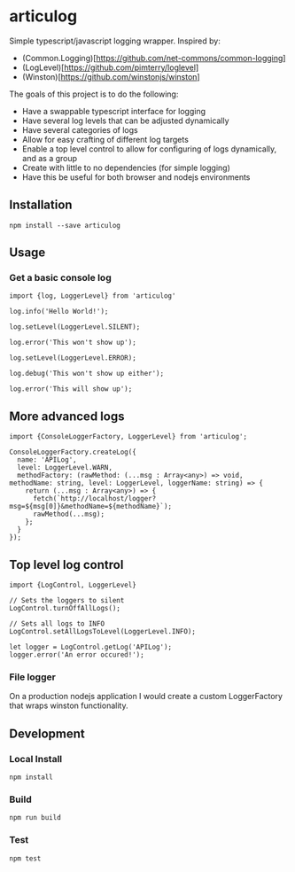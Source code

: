 # articulog
Simple typescript/javascript logging wrapper. Inspired by:

- (Common.Logging)[https://github.com/net-commons/common-logging]
- (LogLevel)[https://github.com/pimterry/loglevel]
- (Winston)[https://github.com/winstonjs/winston]

The goals of this project is to do the following:

- Have a swappable typescript interface for logging
- Have several log levels that can be adjusted dynamically
- Have several categories of logs
- Allow for easy crafting of different log targets
- Enable a top level control to allow for configuring of logs dynamically, and as a group
- Create with little to no dependencies (for simple logging)
- Have this be useful for both browser and nodejs environments

## Installation

```
npm install --save articulog
```

## Usage

### Get a basic console log

```
import {log, LoggerLevel} from 'articulog'

log.info('Hello World!');

log.setLevel(LoggerLevel.SILENT);

log.error('This won't show up');

log.setLevel(LoggerLevel.ERROR);

log.debug('This won't show up either');

log.error('This will show up');

```

## More advanced logs

```
import {ConsoleLoggerFactory, LoggerLevel} from 'articulog';

ConsoleLoggerFactory.createLog({
  name: 'APILog',
  level: LoggerLevel.WARN,
  methodFactory: (rawMethod: (...msg : Array<any>) => void, methodName: string, level: LoggerLevel, loggerName: string) => {
    return (...msg : Array<any>) => {
      fetch(`http://localhost/logger?msg=${msg[0]}&methodName=${methodName}`);
      rawMethod(...msg);
    };
  }
});
```

## Top level log control

```
import {LogControl, LoggerLevel}

// Sets the loggers to silent
LogControl.turnOffAllLogs();

// Sets all logs to INFO
LogControl.setAllLogsToLevel(LoggerLevel.INFO);

let logger = LogControl.getLog('APILog');
logger.error('An error occured!');
```

### File logger

On a production nodejs application I would create a custom LoggerFactory that wraps
winston functionality.

## Development

### Local Install

```
npm install
```

### Build

```
npm run build
```

### Test

```
npm test
```
